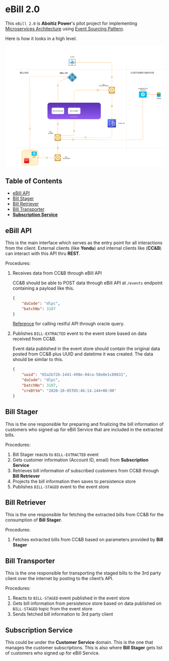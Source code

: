 # eBill 2.0

This `eBill 2.0` is **Aboitiz Power**'s pilot project for implementing [Microservices Architecture](https://martinfowler.com/articles/microservices.html) using [Event Sourcing Pattern](https://www.martinfowler.com/eaaDev/EventSourcing.html).

Here is how it looks in a high level.

<img src="https://github.com/sbamihan/build/blob/master/eBill/diagrams/architecture.png" width="1020"></a>
<br/>

## Table of Contents

-   [eBill API](#ebill-api)
-   [Bill Stager](#bill-stager)
-   [Bill Retriever](#bill-retriever)
-   [Bill Transporter](#bill-transporter)
-   [**Subscription Service**](#subscription-service)
	
## eBill API

This is the main interface which serves as the entry point for all interactions from the client. External clients (like **Yondu**) and internal clients like (**CC&B**) can interact with this API thru **REST**.

Procedures:
1.	Receives data from CC&B through eBill API

    CC&B should be able to POST data through eBill API at `/events` endpoint containing a payload like this. 

    ```json
    {
        "duCode": "dlpc",
        "batchNo": 3107
    }
    ```

    [Reference](https://stackoverflow.com/questions/49769273/call-restful-api-through-oracle-query) for calling restful API through oracle query.

2.	Publishes `BILL-EXTRACTED` event to the event store based on data received from CC&B.

    Event data published in the event store should contain the original data posted from CC&B plus UUID and datetime it was created. The data should be similar to this.

    ```json
    {
        "uuid": "65a2b726-1441-498e-84ca-58e0e1c80631",
        "duCode": "dlpc",
        "batchNo": 3107,
        "creDttm": "2020-10-05T05:46:14.144+00:00"
    }
    ```

## Bill Stager

This is the one responsible for preparing and finalizing the bill information of customers who signed up for eBill Service that are included in the extracted bills.

Procedures:
1.  Bill Stager reacts to `BILL-EXTRACTED` event
2.	Gets customer information (Account ID, email) from **Subscription Service**
3.	Retrieves bill information of subscribed customers from CC&B through **Bill Retriever**
4.	Projects the bill information then saves to persistence store
5.	Publishes `BILL-STAGED` event to the event store


## Bill Retriever

This is the one responsible for fetching the extracted bills from CC&B for the consumption of **Bill Stager**.

Procedures:
1.	Fetches extracted bills from CC&B based on parameters provided by **Bill Stager**


## Bill Transporter

This is the one responsible for transporting the staged bills to the 3rd party client over the internet by posting to the client’s API.

Procedures:
1.	Reacts to `BILL-STAGED` event published in the event store
2.	Gets bill information from persistence store based on data published on `BILL-STAGED` topic from the event store
3.	Sends fetched bill information to 3rd party client


## Subscription Service

This could be under the **Customer Service** domain. This is the one that manages the customer subscriptions. This is also where **Bill Stager** gets list of customers who signed up for eBill Service.